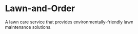 # Lawn-and-Order
A lawn care service that provides environmentally-friendly lawn maintenance solutions.
